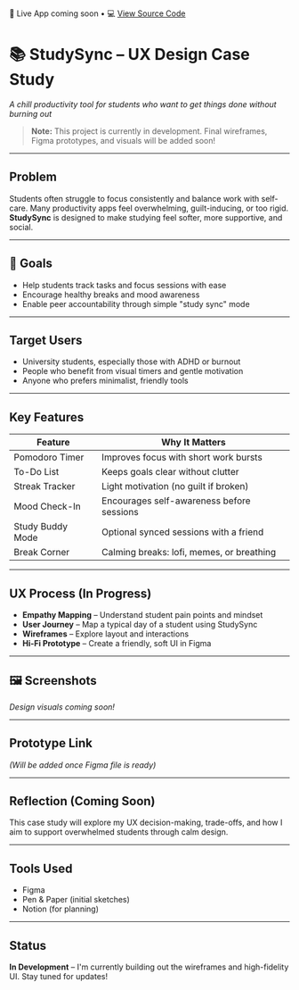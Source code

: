 🚀 Live App coming soon • 💻 [View Source Code](https://github.com/colganlibby/studysync)

# 📚 StudySync – UX Design Case Study  
*A chill productivity tool for students who want to get things done without burning out*

> **Note:** This project is currently in development. Final wireframes, Figma prototypes, and visuals will be added soon!

---

## Problem

Students often struggle to focus consistently and balance work with self-care. Many productivity apps feel overwhelming, guilt-inducing, or too rigid. **StudySync** is designed to make studying feel softer, more supportive, and social.

---

## 🎯 Goals

- Help students track tasks and focus sessions with ease  
- Encourage healthy breaks and mood awareness  
- Enable peer accountability through simple "study sync" mode

---

## Target Users

- University students, especially those with ADHD or burnout  
- People who benefit from visual timers and gentle motivation  
- Anyone who prefers minimalist, friendly tools

---

## Key Features

| Feature           | Why It Matters                               |
|------------------|-----------------------------------------------|
| Pomodoro Timer    | Improves focus with short work bursts        |
| To-Do List        | Keeps goals clear without clutter            |
| Streak Tracker    | Light motivation (no guilt if broken)        |
| Mood Check-In     | Encourages self-awareness before sessions    |
| Study Buddy Mode  | Optional synced sessions with a friend       |
| Break Corner      | Calming breaks: lofi, memes, or breathing    |

---

## UX Process (In Progress)

- **Empathy Mapping** – Understand student pain points and mindset  
- **User Journey** – Map a typical day of a student using StudySync  
- **Wireframes** – Explore layout and interactions  
- **Hi-Fi Prototype** – Create a friendly, soft UI in Figma  

---

## 🖼️ Screenshots

_Design visuals coming soon!_

---

## Prototype Link

*(Will be added once Figma file is ready)*

---

## Reflection (Coming Soon)

This case study will explore my UX decision-making, trade-offs, and how I aim to support overwhelmed students through calm design.

---

## Tools Used

- Figma  
- Pen & Paper (initial sketches)  
- Notion (for planning)  

---

## Status

**In Development** – I'm currently building out the wireframes and high-fidelity UI. Stay tuned for updates!

